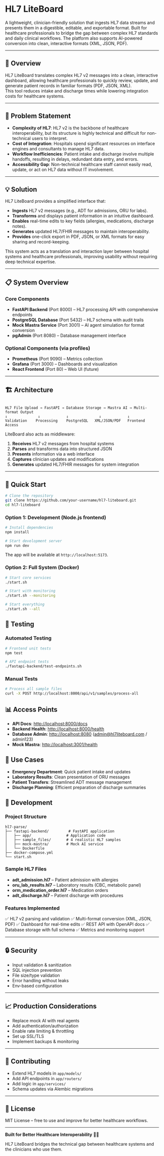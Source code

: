 # HL7 LiteBoard

A lightweight, clinician-friendly solution that ingests HL7 data streams and presents them in a digestible, editable, and exportable format. Built for healthcare professionals to bridge the gap between complex HL7 standards and daily clinical workflows. The platform also supports AI-powered conversion into clean, interactive formats (XML, JSON, PDF).

---

## 🚀 Overview

HL7 LiteBoard translates complex HL7 v2 messages into a clean, interactive dashboard, allowing healthcare professionals to quickly review, update, and generate patient records in familiar formats (PDF, JSON, XML).  
This tool reduces intake and discharge times while lowering integration costs for healthcare systems.

---

## 🏥 Problem Statement

- **Complexity of HL7**: HL7 v2 is the backbone of healthcare interoperability, but its structure is highly technical and difficult for non-technical users to interpret.  
- **Cost of Integration**: Hospitals spend significant resources on interface engines and consultants to manage HL7 data.  
- **Workflow Inefficiencies**: Patient intake and discharge involve multiple handoffs, resulting in delays, redundant data entry, and errors.  
- **Accessibility Gap**: Non-technical healthcare staff cannot easily read, update, or act on HL7 data without IT involvement.  

---

## 💡 Solution

HL7 LiteBoard provides a simplified interface that:

- **Ingests** HL7 v2 messages (e.g., ADT for admissions, ORU for labs).  
- **Transforms** and displays patient information in an intuitive dashboard.  
- **Enables** real-time edits to key fields (allergies, medications, discharge notes).  
- **Generates** updated HL7/FHIR messages to maintain interoperability.  
- **Provides** one-click export in PDF, JSON, or XML formats for easy sharing and record-keeping.  

This system acts as a translation and interaction layer between hospital systems and healthcare professionals, improving usability without requiring deep technical expertise.

---

## 📋 System Overview

### Core Components
- **FastAPI Backend** (Port 8000) – HL7 processing API with comprehensive endpoints  
- **PostgreSQL Database** (Port 5432) – HL7 schema with audit trails  
- **Mock Mastra Service** (Port 3001) – AI agent simulation for format conversion  
- **pgAdmin** (Port 8080) – Database management interface  

### Optional Components (via profiles)
- **Prometheus** (Port 9090) – Metrics collection  
- **Grafana** (Port 3000) – Dashboards and visualization  
- **React Frontend** (Port 80) – Web UI (future)  

---

## 🏗️ Architecture

```

HL7 File Upload → FastAPI → Database Storage → Mastra AI → Multi-format Output
↓              ↓            ↓              ↓            ↓
Validation    Processing    PostgreSQL   XML/JSON/PDF   Frontend Access

````

LiteBoard also acts as middleware:  
1. **Receives** HL7 v2 messages from hospital systems  
2. **Parses** and transforms data into structured JSON  
3. **Presents** information via a web interface  
4. **Captures** clinician updates and modifications  
5. **Generates** updated HL7/FHIR messages for system integration  

---

## 🚀 Quick Start

```bash
# Clone the repository
git clone https://github.com/your-username/hl7-liteboard.git
cd hl7-liteboard
````

### Option 1: Development (Node.js frontend)

```bash
# Install dependencies
npm install

# Start development server
npm run dev

```

The app will be available at `http://localhost:5173`.

### Option 2: Full System (Docker)

```bash
# Start core services
./start.sh

# Start with monitoring
./start.sh --monitoring

# Start everything
./start.sh --all
```

## 🧪 Testing

### Automated Testing

```bash
# Frontend unit tests
npm test

# API endpoint tests
./fastapi-backend/test-endpoints.sh
```

### Manual Tests

```bash
# Process all sample files
curl -X POST http://localhost:8000/api/v1/samples/process-all
```


## 📊 Access Points

* **API Docs**: [http://localhost:8000/docs](http://localhost:8000/docs)
* **Backend Health**: [http://localhost:8000/health](http://localhost:8000/health)
* **Database Admin**: [http://localhost:8080](http://localhost:8080) ([admin@hl7liteboard.com](mailto:admin@hl7liteboard.com) / admin123)
* **Mock Mastra**: [http://localhost:3001/health](http://localhost:3001/health)


## 🎯 Use Cases

* **Emergency Department**: Quick patient intake and updates
* **Laboratory Results**: Clean presentation of ORU messages
* **Patient Transfers**: Streamlined ADT message management
* **Discharge Planning**: Efficient preparation of discharge summaries


## 🔧 Development

### Project Structure

```
hl7-parse/
├── fastapi-backend/         # FastAPI application
│   ├── app/                # Application code
│   ├── sample_files/       # 4 realistic HL7 samples
│   ├── mock-mastra/        # Mock AI service
│   └── Dockerfile
├── docker-compose.yml
└── start.sh
```

### Sample HL7 Files

* **adt_admission.hl7** – Patient admission with allergies
* **oru_lab_results.hl7** – Laboratory results (CBC, metabolic panel)
* **orm_medication_order.hl7** – Medication orders
* **adt_discharge.hl7** – Patient discharge with procedures

### Features Implemented

✅ HL7 v2 parsing and validation
✅ Multi-format conversion (XML, JSON, PDF)
✅ Dashboard for real-time edits
✅ REST API with OpenAPI docs
✅ Database storage with full schema
✅ Metrics and monitoring support

---

## 🔒 Security

* Input validation & sanitization
* SQL injection prevention
* File size/type validation
* Error handling without leaks
* Env-based configuration

---

## 📈 Production Considerations

* Replace mock AI with real agents
* Add authentication/authorization
* Enable rate limiting & throttling
* Set up SSL/TLS
* Implement backups & monitoring

---

## 🤝 Contributing

* Extend HL7 models in `app/models/`
* Add API endpoints in `app/routers/`
* Add logic in `app/services/`
* Schema updates via Alembic migrations

---

## 📄 License

MIT License – free to use and improve for better healthcare workflows.

---

**Built for Better Healthcare Interoperability** 🏥✨

HL7 LiteBoard bridges the technical gap between healthcare systems and the clinicians who use them.
